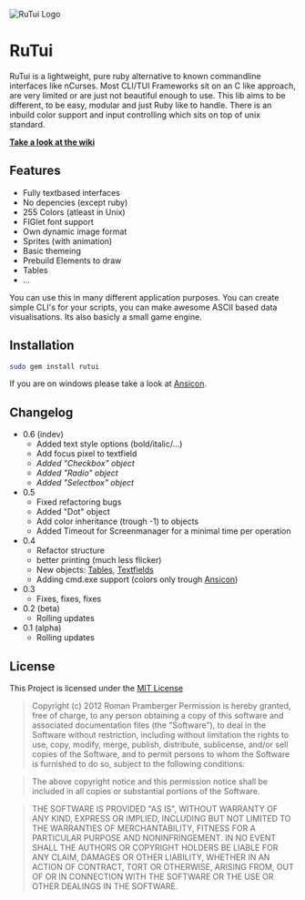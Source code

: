 ![RuTui Logo](http://i.imgur.com/cu0yNM3.png "RuTui Logo")

# RuTui

RuTui is a lightweight, pure ruby alternative to known commandline interfaces like nCurses. Most CLI/TUI Frameworks sit on an C like approach, are very limited or are just not beautiful enough to use. This lib aims to be different, to be easy, modular and just Ruby like to handle. There is an inbuild color support and input controlling which sits on top of unix standard.

[**Take a look at the wiki**](https://github.com/b1nary/rutui/wiki)

## Features

-  Fully textbased interfaces
-  No depencies (except ruby)
-  255 Colors (atleast in Unix)
-  FIGlet font support
-  Own dynamic image format
-  Sprites (with animation)
-  Basic themeing
-  Prebuild Elements to draw
-  Tables
-  ...

You can use this in many different application purposes. You can create simple CLI's for your scripts, you can make awesome ASCII based data visualisations. Its also basicly a small game engine.

## Installation

``` bash
sudo gem install rutui
```

If you are on windows please take a look at [Ansicon](https://github.com/adoxa/ansicon).

## Changelog

* 0.6 (indev)
  * Added text style options (bold/italic/...)
  * Add focus pixel to textfield
  * _Added "Checkbox" object_
  * _Added "Radio" object_
  * _Added "Selectbox" object_
* 0.5
  * Fixed refactoring bugs
  * Added "Dot" object
  * Add color inheritance (trough -1) to objects
  * Added Timeout for Screenmanager for a minimal time per operation
* 0.4
  * Refactor structure
  * better printing (much less flicker)
  * New objects: [Tables](https://github.com/b1nary/rutui/wiki/Tables), [Textfields](https://github.com/b1nary/rutui/wiki/Textfields)
  * Adding cmd.exe support (colors only trough [Ansicon](https://github.com/adoxa/ansicon))
* 0.3
  * Fixes, fixes, fixes
* 0.2 (beta)
  * Rolling updates
* 0.1 (alpha)
  * Rolling updates

## License
This Project is licensed under the [MIT License](http://de.wikipedia.org/wiki/MIT-Lizenz)

> Copyright (c) 2012 Roman Pramberger
> Permission is hereby granted, free of charge, to any person obtaining a copy of this software and associated documentation files (the "Software"), to deal in the Software without restriction, including without limitation the rights to use, copy, modify, merge, publish, distribute, sublicense, and/or sell copies of the Software, and to permit persons to whom the Software is furnished to do so, subject to the following conditions:

> The above copyright notice and this permission notice shall be included in all copies or substantial portions of the Software.

> THE SOFTWARE IS PROVIDED "AS IS", WITHOUT WARRANTY OF ANY KIND, EXPRESS OR IMPLIED, INCLUDING BUT NOT LIMITED TO THE WARRANTIES OF MERCHANTABILITY, FITNESS FOR A PARTICULAR PURPOSE AND NONINFRINGEMENT. IN NO EVENT SHALL THE AUTHORS OR COPYRIGHT HOLDERS BE LIABLE FOR ANY CLAIM, DAMAGES OR OTHER LIABILITY, WHETHER IN AN ACTION OF CONTRACT, TORT OR OTHERWISE, ARISING FROM, OUT OF OR IN CONNECTION WITH THE SOFTWARE OR THE USE OR OTHER DEALINGS IN THE SOFTWARE.
